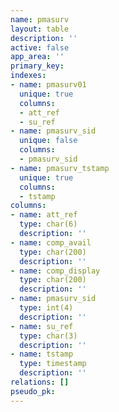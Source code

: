 ```yaml
---
name: pmasurv
layout: table
description: ''
active: false
app_area: ''
primary_key: 
indexes:
- name: pmasurv01
  unique: true
  columns:
  - att_ref
  - su_ref
- name: pmasurv_sid
  unique: false
  columns:
  - pmasurv_sid
- name: pmasurv_tstamp
  unique: true
  columns:
  - tstamp
columns:
- name: att_ref
  type: char(6)
  description: ''
- name: comp_avail
  type: char(200)
  description: ''
- name: comp_display
  type: char(200)
  description: ''
- name: pmasurv_sid
  type: int(4)
  description: ''
- name: su_ref
  type: char(3)
  description: ''
- name: tstamp
  type: timestamp
  description: ''
relations: []
pseudo_pk: 
---
```


